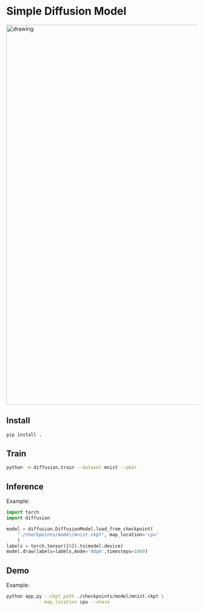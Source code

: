 # Simple Diffusion Model

<!-- ![](./image/diffusion.gif) -->
<img src="./image/diffusion.gif" alt="drawing" width="1000"/>
<br>

## Install

```bash
pip install .
```

## Train

```bash
python -m diffusion.train --dataset mnist --pbar
```

## Inference

Example:

```python
import torch
import diffusion

model = diffusion.DiffusionModel.load_from_checkpoint(
    "./checkpoints/model/mnist.ckpt", map_location='cpu'
    )
labels = torch.tensor([8]).to(model.device)
model.draw(labels=labels,mode='ddpm',timesteps=1000)
```

## Demo

Example:

```bash
python app.py --ckpt_path ./checkpoints/model/mnist.ckpt \
            --map_location cpu --share   
```